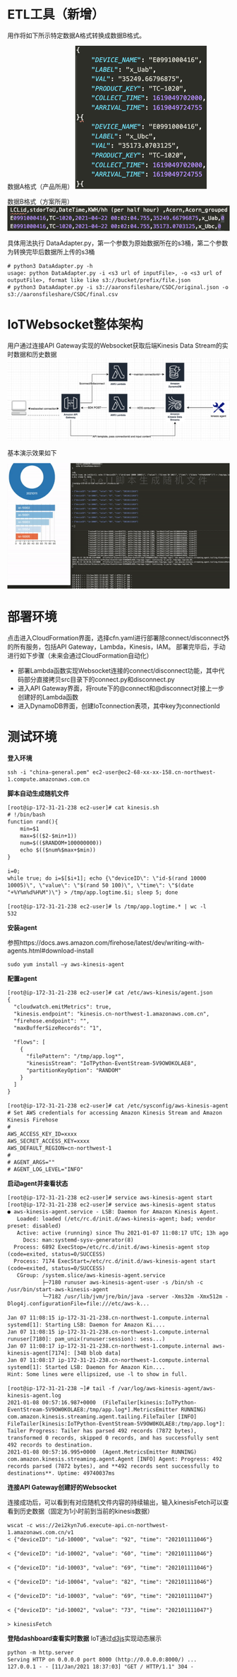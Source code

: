 # ETL工具（新增）
用作将如下所示特定数据A格式转换成数据B格式。

数据A格式（产品所用）
![productData](./media/productData.png "productData")

数据B格式（方案所用）
![solutionData](./media/solutionData.png "solutionData")

具体用法执行 DataAdapter.py，第一个参数为原始数据所在的s3桶，第二个参数为转换完毕后数据所上传的s3桶
```
# python3 DataAdapter.py -h
usage: python DataAdapter.py -i <s3 url of inputFile>, -o <s3 url of outputFile>, format like like s3://bucket/prefix/file.json
# python3 DataAdapter.py -i s3://aaronsfileshare/CSDC/original.json -o s3://aaronsfileshare/CSDC/final.csv
```

# IoTWebsocket整体架构
用户通过连接API Gateway实现的Websocket获取后端Kinesis Data Stream的实时数据和历史数据
![architecture](./media/architecture.png "architecture")

基本演示效果如下

![demo](./media/websocket_dashboard.gif "demo")

# 部署环境
点击进入CloudFormation界面，选择cfn.yaml进行部署除connect/disconnect外的所有服务，包括API Gateway，Lambda，Kinesis，IAM。
部署完毕后，手动进行如下步骤（未来会通过CloudFormation自动化）
- 部署Lambda函数实现Websocket连接的connect/disconnect功能，其中代码部分直接拷贝src目录下的connect.py和disconnect.py
- 进入API Gateway界面，将route下的@connect和@disconnect对接上一步创建好的Lambda函数
- 进入DynamoDB界面，创建IoTconnection表项，其中key为connectionId

# 测试环境

**登入环境**
```
ssh -i "china-general.pem" ec2-user@ec2-68-xx-xx-158.cn-northwest-1.compute.amazonaws.com.cn
```
**脚本自动生成随机文件**
```
[root@ip-172-31-21-238 ec2-user]# cat kinesis.sh 
# !/bin/bash
function rand(){
    min=$1
    max=$(($2-$min+1))
    num=$(($RANDOM+100000000))
    echo $(($num%$max+$min))
}

i=0;
while true; do i=$[$i+1]; echo {\"deviceID\": \"id-$(rand 10000 10005)\", \"value\": \"$(rand 50 100)\", \"time\": \"$(date "+%Y%m%d%H%M")\"} > /tmp/app.logtime.$i; sleep 5; done

[root@ip-172-31-21-238 ec2-user]# ls /tmp/app.logtime.* | wc -l
532
```

**安装agent**

参照https://docs.aws.amazon.com/firehose/latest/dev/writing-with-agents.html#download-install
```
sudo yum install –y aws-kinesis-agent
```

**配置agent**
```
[root@ip-172-31-21-238 ec2-user]# cat /etc/aws-kinesis/agent.json
{
  "cloudwatch.emitMetrics": true,
  "kinesis.endpoint": "kinesis.cn-northwest-1.amazonaws.com.cn",
  "firehose.endpoint": "",
  "maxBufferSizeRecords": "1",
  
  "flows": [
    {
      "filePattern": "/tmp/app.log*",
      "kinesisStream": "IoTPython-EventStream-5V9OW0KOLAE8",
      "partitionKeyOption": "RANDOM"
    }
  ]
}

[root@ip-172-31-21-238 ec2-user]# cat /etc/sysconfig/aws-kinesis-agent
# Set AWS credentials for accessing Amazon Kinesis Stream and Amazon Kinesis Firehose
#
AWS_ACCESS_KEY_ID=xxxx
AWS_SECRET_ACCESS_KEY=xxxx
AWS_DEFAULT_REGION=cn-northwest-1
#
# AGENT_ARGS=""
# AGENT_LOG_LEVEL="INFO"
```

**启动agent并查看状态**
```
[root@ip-172-31-21-238 ec2-user]# service aws-kinesis-agent start
[root@ip-172-31-21-238 ec2-user]# service aws-kinesis-agent status
● aws-kinesis-agent.service - LSB: Daemon for Amazon Kinesis Agent.
   Loaded: loaded (/etc/rc.d/init.d/aws-kinesis-agent; bad; vendor preset: disabled)
   Active: active (running) since Thu 2021-01-07 11:08:17 UTC; 13h ago
     Docs: man:systemd-sysv-generator(8)
  Process: 6892 ExecStop=/etc/rc.d/init.d/aws-kinesis-agent stop (code=exited, status=0/SUCCESS)
  Process: 7174 ExecStart=/etc/rc.d/init.d/aws-kinesis-agent start (code=exited, status=0/SUCCESS)
   CGroup: /system.slice/aws-kinesis-agent.service
           ├─7180 runuser aws-kinesis-agent-user -s /bin/sh -c /usr/bin/start-aws-kinesis-agent  
           └─7182 /usr/lib/jvm/jre/bin/java -server -Xms32m -Xmx512m -Dlog4j.configurationFile=file:///etc/aws-k...

Jan 07 11:08:15 ip-172-31-21-238.cn-northwest-1.compute.internal systemd[1]: Starting LSB: Daemon for Amazon Ki....
Jan 07 11:08:15 ip-172-31-21-238.cn-northwest-1.compute.internal runuser[7180]: pam_unix(runuser:session): sess...)
Jan 07 11:08:17 ip-172-31-21-238.cn-northwest-1.compute.internal aws-kinesis-agent[7174]: [34B blob data]
Jan 07 11:08:17 ip-172-31-21-238.cn-northwest-1.compute.internal systemd[1]: Started LSB: Daemon for Amazon Kin....
Hint: Some lines were ellipsized, use -l to show in full.

[root@ip-172-31-21-238 ~]# tail -f /var/log/aws-kinesis-agent/aws-kinesis-agent.log
2021-01-08 00:57:16.987+0000  (FileTailer[kinesis:IoTPython-EventStream-5V9OW0KOLAE8:/tmp/app.log*].MetricsEmitter RUNNING) com.amazon.kinesis.streaming.agent.tailing.FileTailer [INFO] FileTailer[kinesis:IoTPython-EventStream-5V9OW0KOLAE8:/tmp/app.log*]: Tailer Progress: Tailer has parsed 492 records (7872 bytes), transformed 0 records, skipped 0 records, and has successfully sent 492 records to destination.
2021-01-08 00:57:16.995+0000  (Agent.MetricsEmitter RUNNING) com.amazon.kinesis.streaming.agent.Agent [INFO] Agent: Progress: 492 records parsed (7872 bytes), and **492 records sent successfully to destinations**. Uptime: 49740037ms
```

**连接API Gateway创建好的Websocket**

连接成功后，可以看到有对应随机文件内容的持续输出，输入kinesisFetch可以查看到历史数据（固定为1小时前到当前的kinesis数据）
```
wscat -c wss://2ei2kyn7u6.execute-api.cn-northwest-1.amazonaws.com.cn/v1
< {"deviceID": "id-10000", "value": "92", "time": "202101111046"}

< {"deviceID": "id-10002", "value": "60", "time": "202101111046"}

< {"deviceID": "id-10003", "value": "69", "time": "202101111046"}

< {"deviceID": "id-10004", "value": "82", "time": "202101111046"}

< {"deviceID": "id-10003", "value": "69", "time": "202101111047"}

< {"deviceID": "id-10002", "value": "73", "time": "202101111047"}

> kinesisFetch
```

**登陆dashboard查看实时数据**
IoT通过[d3js](https://d3js.org/)实现动态展示
```
python -m http.server
Serving HTTP on 0.0.0.0 port 8000 (http://0.0.0.0:8000/) ...
127.0.0.1 - - [11/Jan/2021 18:37:03] "GET / HTTP/1.1" 304 -
```













